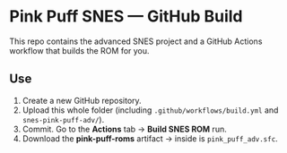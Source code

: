 # Pink Puff SNES — GitHub Build
This repo contains the advanced SNES project and a GitHub Actions workflow that builds the ROM for you.

## Use
1. Create a new GitHub repository.
2. Upload this whole folder (including `.github/workflows/build.yml` and `snes-pink-puff-adv/`).
3. Commit. Go to the **Actions** tab → **Build SNES ROM** run.
4. Download the **pink-puff-roms** artifact → inside is `pink_puff_adv.sfc`.

